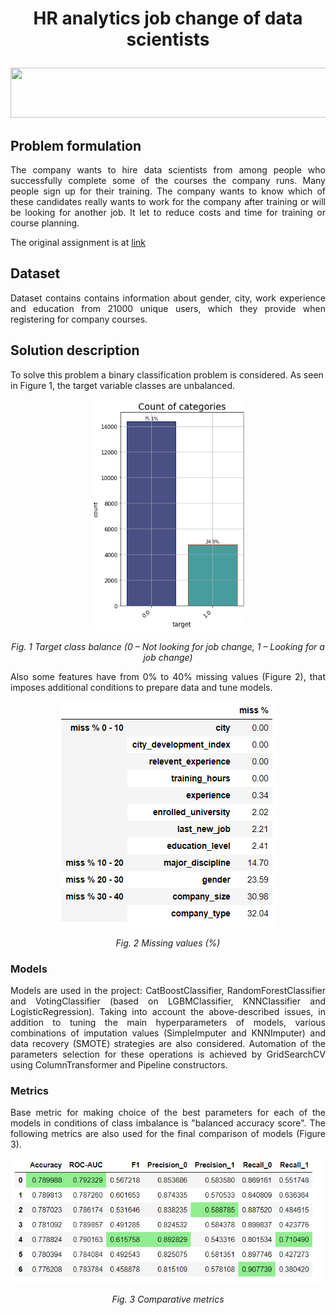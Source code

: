 # <p align="center">HR analytics job change of data scientists</p> 

<p align="center">
  <img src=https://img.golos.io/proxy/http://lk.aldmi.ru/wp-content/uploads/2016/04/Divider_03-1.png width="600" height="80">
</p>

## Problem formulation

<p align="justify">The company wants to hire data scientists from among people who successfully complete some of the courses the company runs. Many people sign up for their training. The company wants to know which of these candidates really wants to work for the company after training or will be looking for another job. It let to reduce costs and time for training or course planning.</p>

The original assignment is at [link](https://www.kaggle.com/arashnic/hr-analytics-job-change-of-data-scientists)

## Dataset
<p align="justify">Dataset contains contains information about gender, city, work experience and education from 21000 unique users, which they provide when registering for company courses.</p>

## Solution description

To solve this problem a binary classification problem is considered. As seen in Figure 1, the target variable classes are unbalanced.

<p align="center">
  <img src=pictures/target_balance.png?raw=true "Target Class Balance" width="250" height="370">
</p>

*<p align="center">Fig. 1 Target class balance (0 – Not looking for job change, 1 – Looking for a job change)</p>* 
                
<p align="justify">Also some features have from 0% to 40% missing values (Figure 2), that imposes additional conditions to prepare data and tune models.</p>

<p align="center">
  <img src=pictures/missing_values.PNG?raw=true "% Missing values">
</p> 

*<p align="center">Fig. 2 Missing values (%) </p>*

### Models
<p align="justify">Models are used in the project: CatBoostClassifier, RandomForestClassifier and VotingClassifier (based on LGBMClassifier, KNNClassifier and LogisticRegression). Taking into account the above-described issues, in addition to tuning the main hyperparameters of models, various combinations of imputation values (SimpleImputer and KNNImputer) and data recovery (SMOTE) strategies are also considered. Automation of the parameters selection for these operations is achieved by GridSearchCV using ColumnTransformer and Pipeline constructors.</p>

### Metrics
<p align="justify">Base metric for making choice of the best parameters for each of the models in conditions of class imbalance is "balanced accuracy score". The following metrics are also used for the final comparison of models (Figure 3).</p>

<p align="center">
  <img src=pictures/metrics.PNG?raw=true "Metrics" width="500" height="200">
</p>

*<p align="center">Fig. 3 Сomparative metrics </p>* 
